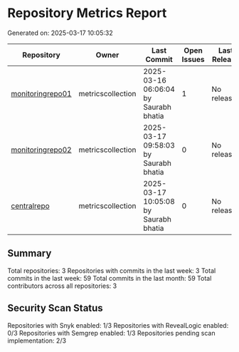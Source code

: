 # Repository Metrics Report

Generated on: 2025-03-17 10:05:32

| Repository                                                                | Owner             | Last Commit                           |   Open Issues | Last Release   |   Commits (Week) |   Commits (Month) | Contributors                                                                   | Snyk Scans             | RL Scans               | Semgrep Scans          |
|---------------------------------------------------------------------------|-------------------|---------------------------------------|---------------|----------------|------------------|-------------------|--------------------------------------------------------------------------------|------------------------|------------------------|------------------------|
| [monitoringrepo01](https://github.com/metricscollection/monitoringrepo01) | metricscollection | 2025-03-16 06:06:04 by Saurabh bhatia |             1 | No releases    |                4 |                 4 | [1](https://github.com/metricscollection/monitoringrepo01/graphs/contributors) | Pending Implementation | Pending Implementation | Pending Implementation |
| [monitoringrepo02](https://github.com/metricscollection/monitoringrepo02) | metricscollection | 2025-03-17 09:58:03 by Saurabh bhatia |             0 | No releases    |                4 |                 4 | [1](https://github.com/metricscollection/monitoringrepo02/graphs/contributors) | Enabled                | Disabled               | Enabled                |
| [centralrepo](https://github.com/metricscollection/centralrepo)           | metricscollection | 2025-03-17 10:05:08 by Saurabh bhatia |             0 | No releases    |               51 |                51 | [1](https://github.com/metricscollection/centralrepo/graphs/contributors)      | Pending Implementation | Pending Implementation | Pending Implementation |

## Summary

Total repositories: 3
Repositories with commits in the last week: 3
Total commits in the last week: 59
Total commits in the last month: 59
Total contributors across all repositories: 3

## Security Scan Status

Repositories with Snyk enabled: 1/3
Repositories with RevealLogic enabled: 0/3
Repositories with Semgrep enabled: 1/3
Repositories pending scan implementation: 2/3

